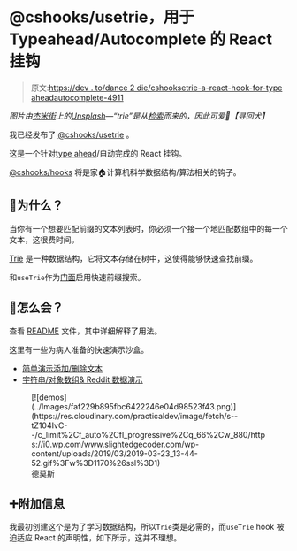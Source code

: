 # @cshooks/usetrie，用于 Typeahead/Autocomplete 的 React 挂钩

> 原文:[https://dev . to/dance 2 die/cshooksetrie-a-react-hook-for-type aheadautocomplete-4911](https://dev.to/dance2die/cshooksusetrie-a-react-hook-for-typeaheadautocomplete-4911)

*图片由[杰米街](https://unsplash.com/photos/MoDcnVRN5JU?utm_source=unsplash&utm_medium=referral&utm_content=creditCopyText)上的[Unsplash](https://unsplash.com/search/photos/retriever?utm_source=unsplash&utm_medium=referral&utm_content=creditCopyText)—“trie”是从[检索](https://en.wikipedia.org/wiki/Trie#History_and_etymology)而来的，因此可爱🐶【寻回犬】*

我已经发布了 [@cshooks/usetrie](https://www.npmjs.com/package/@cshooks/usetrie) 。

这是一个针对[type ahead](https://en.wikipedia.org/wiki/Typeahead)/自动完成的 React 挂钩。

[@cshooks/hooks](https://github.com/cshooks/hooks) 将是家🏠计算机科学数据结构/算法相关的钩子。

## [](#why)🤔为什么？

当你有一个想要匹配前缀的文本列表时，你必须一个接一个地匹配数组中的每一个文本，这很费时间。

[Trie](https://en.wikipedia.org/wiki/Trie) 是一种数据结构，它将文本存储在树中，这使得能够快速查找前缀。

和`useTrie`作为[门面](https://en.wikipedia.org/wiki/Facade_pattern)启用快速前缀搜索。

## [](#how)🔧怎么会？

查看 [README](https://github.com/cshooks/hooks/blob/master/packages/useTrie/README.md) 文件，其中详细解释了用法。

这里有一些为病人准备的快速演示沙盒。

*   [简单演示添加/删除文本](https://codesandbox.io/s/3jzy58wqq)
*   [字符串/对象数组& Reddit 数据演示](https://codesandbox.io/s/zz2mxlxzp)

<figure>[![demos](../Images/faf229b895fbc6422246e04d98523f43.png)](https://res.cloudinary.com/practicaldev/image/fetch/s--tZ104IvC--/c_limit%2Cf_auto%2Cfl_progressive%2Cq_66%2Cw_880/https://i0.wp.com/www.slightedgecoder.com/wp-content/uploads/2019/03/2019-03-23_13-44-52.gif%3Fw%3D1170%26ssl%3D1) 

<figcaption>德莫斯</figcaption>

</figure>

## [](#additional-info)➕附加信息

我最初创建这个是为了学习数据结构，所以`Trie`类是必需的，而`useTrie` hook 被迫适应 React 的声明性，如下所示，这并不理想。